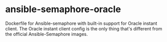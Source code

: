 # ansible-semaphore-oracle

Dockerfile for Ansible-semaphore with built-in support for Oracle instant client. The Oracle instant client config is the only thing that's different from the official Ansible-Semaphore images.
